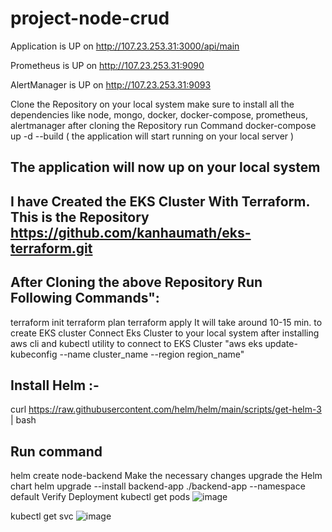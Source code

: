 # project-node-crud
Application is UP on http://107.23.253.31:3000/api/main

Prometheus is UP on http://107.23.253.31:9090

AlertManager is UP on http://107.23.253.31:9093

Clone the Repository on your local system make sure to install all the dependencies like node, mongo, docker, docker-compose, prometheus, alertmanager
after cloning the Repository 
run Command 
docker-compose up -d --build ( the application will start running on your local server )
## The application will now up on your local system
## I have Created the EKS Cluster With Terraform. This is the Repository https://github.com/kanhaumath/eks-terraform.git
## After Cloning the above Repository Run Following Commands":
 terraform init
 terraform plan
 terraform apply
It will take around 10-15 min. to create EKS cluster
Connect Eks Cluster to your local system after installing aws cli and kubectl utility
to connect to EKS Cluster
"aws eks update-kubeconfig --name cluster_name --region region_name"
## Install Helm  :-
curl https://raw.githubusercontent.com/helm/helm/main/scripts/get-helm-3 | bash

## Run command 
helm create node-backend 
Make the necessary changes
upgrade the Helm chart
helm upgrade --install backend-app ./backend-app --namespace default
Verify Deployment
kubectl get pods
![image](https://github.com/user-attachments/assets/4086e335-d34e-457e-ac75-08e8bcf5d2a4)

kubectl get svc
![image](https://github.com/user-attachments/assets/e1a8d19c-947f-49ad-baac-1b28e6703262)







